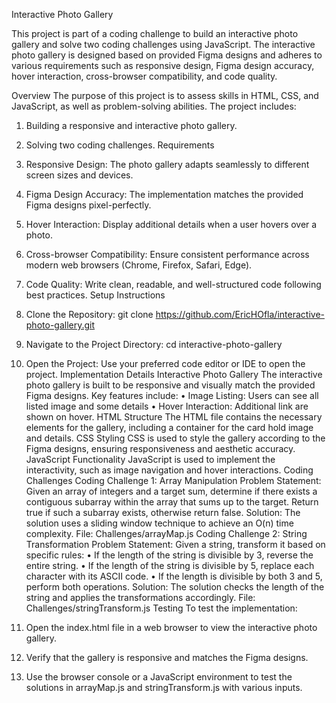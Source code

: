 Interactive Photo Gallery

This project is part of a coding challenge to build an interactive photo gallery and solve two coding challenges using JavaScript. The interactive photo gallery is designed based on provided Figma designs and adheres to various requirements such as responsive design, Figma design accuracy, hover interaction, cross-browser compatibility, and code quality.

Overview
The purpose of this project is to assess skills in HTML, CSS, and JavaScript, as well as problem-solving abilities. The project includes:
1.	Building a responsive and interactive photo gallery.
2.	Solving two coding challenges.
Requirements
1.	Responsive Design: The photo gallery adapts seamlessly to different screen sizes and devices.
2.	Figma Design Accuracy: The implementation matches the provided Figma designs pixel-perfectly.
3.	Hover Interaction: Display additional details when a user hovers over a photo.
4.	Cross-browser Compatibility: Ensure consistent performance across modern web browsers (Chrome, Firefox, Safari, Edge).
5.	Code Quality: Write clean, readable, and well-structured code following best practices.
Setup Instructions
1.	Clone the Repository:
           git clone https://github.com/EricHOfla/interactive-photo-gallery.git

2.	Navigate to the Project Directory:
              cd interactive-photo-gallery 
3.	Open the Project: Use your preferred code editor or IDE to open the project.
     Implementation Details
  Interactive Photo Gallery
The interactive photo gallery is built to be responsive and visually match the provided Figma designs. Key features include:
•	Image Listing: Users can see all listed image and some details
•	Hover Interaction: Additional link are shown on hover.
HTML Structure
The HTML file contains the necessary elements for the gallery, including a container for the card hold image and details.
CSS Styling
CSS is used to style the gallery according to the Figma designs, ensuring responsiveness and aesthetic accuracy.
JavaScript Functionality
JavaScript is used to implement the interactivity, such as image navigation and hover interactions.
Coding Challenges
Coding Challenge 1: Array Manipulation
Problem Statement: Given an array of integers and a target sum, determine if there exists a contiguous subarray within the array that sums up to the target. Return true if such a subarray exists, otherwise return false.
Solution: The solution uses a sliding window technique to achieve an O(n) time complexity.
File: Challenges/arrayMap.js
Coding Challenge 2: String Transformation
Problem Statement: Given a string, transform it based on specific rules:
•	If the length of the string is divisible by 3, reverse the entire string.
•	If the length of the string is divisible by 5, replace each character with its ASCII code.
•	If the length is divisible by both 3 and 5, perform both operations.
Solution: The solution checks the length of the string and applies the transformations accordingly.
File: Challenges/stringTransform.js
Testing
To test the implementation:
1.	Open the index.html file in a web browser to view the interactive photo gallery.
2.	Verify that the gallery is responsive and matches the Figma designs.
3.	Use the browser console or a JavaScript environment to test the solutions in arrayMap.js and stringTransform.js with various inputs.

